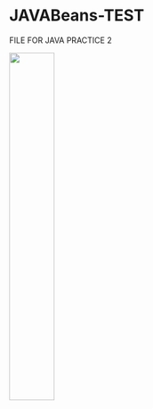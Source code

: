# JAVABeans-TEST
FILE FOR JAVA PRACTICE 2

<img src="https://cdn.jsdelivr.net/gh/devicons/devicon/icons/java/java-original-wordmark.svg" WIDTH="40%"/>
